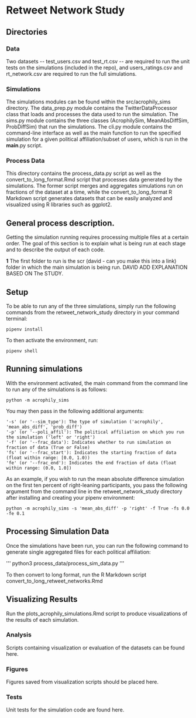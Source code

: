# Retweet Network Study

## Directories

### Data

Two datasets -- test_users.csv and test_rt.csv -- are required to run the unit tests on the simulations (included in the repo), and users_ratings.csv and rt_network.csv are required to run the full simulations.

### Simulations
The simulations modules can be found within the src/acrophily_sims directory. The data_prep.py module contains the TwitterDataProcessor class that loads and processes the data used to run the simulation. The sims.py module contains the three classes (AcrophilySim, MeanAbsDiffSim, ProbDiffSim) that run the simulations. The cli.py module contains the command-line interface as well as the main function to run the specified simulation for a given political affiliation/subset of users, which is run in the __main__.py script.

### Process Data

This directory contains the process_data.py script as well as the convert_to_long_format.Rmd script that processes data generated by the simulations. The former script merges and aggregates simulations run on fractions of the dataset at a time, while the convert_to_long_format R Markdown script generates datasets that can be easily analyzed and visualized using R libraries such as ggplot2.


## General process description.

Getting the simulation running requires processing multiple files at a certain order. The goal of this section is to explain what is being run at each stage and to describe the output of each code.

**1** The first folder to run is the scr (david - can you make this into a link) folder in which the main simulation is being run. DAVID ADD EXPLANATION BASED ON The STUDY. 



## Setup

To be able to run any of the three simulations, simply run the following commands from the retweet_network_study directory in your command terminal:
```
pipenv install
```

To then activate the environment, run:
```
pipenv shell
```

## Running simulations

With the environment activated, the main command from the command line to run any of the simulations is as follows:
```
python -m acrophily_sims
```

You may then pass in the following additional arguments:
```
'-s' (or '--sim_type'): The type of simulation ('acrophily', 'mean_abs_diff', 'prob_diff')
'-p' (or '--poli_affil'): The political affiliation on which you run the simulation ('left' or 'right')
'-f' (or '--frac_data'): Indicates whether to run simulation on fraction of data (True or False)
'fs' (or '--frac_start'): Indicates the starting fraction of data (float within range: [0.0, 1.0))
'fe' (or '--frac_end'): Indicates the end fraction of data (float within range: (0.0, 1.0])
```

As an example, if you wish to run the mean absolute difference simulation on the first ten percent of right-leaning participants, you pass the following argument from the command line in the retweet_network_study directory after installing and creating your pipenv environment:
```
python -m acrophily_sims -s 'mean_abs_diff' -p 'right' -f True -fs 0.0 -fe 0.1
```

## Processing Simulation Data

Once the simulations have been run, you can run the following command to generate single aggregated files for each political affiliation:

'''
python3 process_data/process_sim_data.py
'''

To then convert to long format, run the R Markdown script convert_to_long_retweet_networks.Rmd

## Visualizing Results

Run the plots_acrophily_simulations.Rmd script to produce visualizations of the results of each simulation.



### Analysis

Scripts containing visualization or evaluation of the datasets can be found here.

### Figures

Figures saved from visualization scripts should be placed here.

### Tests

Unit tests for the simulation code are found here.
